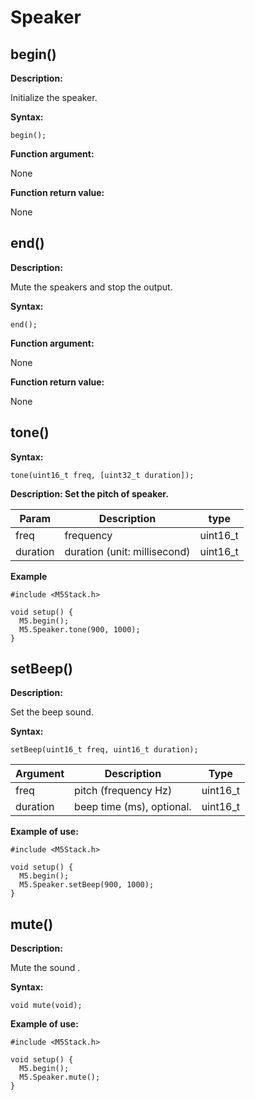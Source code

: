 # Speaker

## begin()

**Description:**

Initialize the speaker.

**Syntax:**

`begin();`

**Function argument:**

None

**Function return value:**

None

## end()

**Description:**

Mute the speakers and stop the output.

**Syntax:**

`end();`

**Function argument:**

None

**Function return value:**

None


## tone()

**Syntax:**

`tone(uint16_t freq, [uint32_t duration]);`

**Description: Set the pitch of speaker.**

| Param | Description | type |
| --- | --- | --- |
| freq  | frequency | uint16_t |
| duration | duration (unit: millisecond) | uint16_t |

**Example**
```arduino
#include <M5Stack.h>

void setup() {
  M5.begin();
  M5.Speaker.tone(900, 1000);
}
```

## setBeep()

**Description:**

Set the beep sound.

**Syntax:**

`setBeep(uint16_t freq, uint16_t duration);`

| Argument | Description | Type |
| --- | --- | --- |
| freq | pitch (frequency Hz) | uint16_t |
| duration | beep time (ms), optional. | uint16_t |

**Example of use:**

```arduino
#include <M5Stack.h>

void setup() {
  M5.begin();
  M5.Speaker.setBeep(900, 1000);
}
```
## mute()

**Description:**

Mute the  sound .

**Syntax:**

`void mute(void);`

**Example of use:**

```arduino
#include <M5Stack.h>

void setup() {
  M5.begin();
  M5.Speaker.mute();
}
```